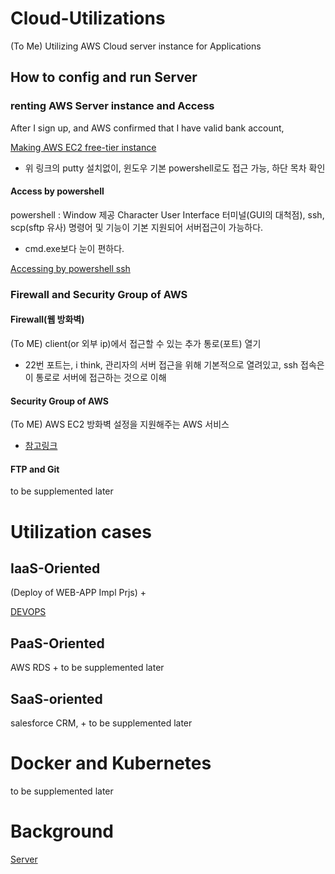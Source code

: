 # Cloud-Utilizations
(To Me) Utilizing AWS Cloud server instance for Applications

## How to config and run Server

### renting AWS Server instance and Access
After I sign up, and AWS confirmed that I have valid bank account,

[Making AWS EC2 free-tier instance](https://taetaetae.github.io/2019/04/14/aws-freetier-create-and-ssh-access/)
* 위 링크의 putty 설치없이, 윈도우 기본 powershell로도 접근 가능, 하단 목차 확인

#### Access by powershell
powershell : Window 제공 Character User Interface 터미널(GUI의 대척점), ssh, scp(sftp 유사) 명령어 및 기능이 기본 지원되어 서버접근이 가능하다.

+ cmd.exe보다 눈이 편하다.

[Accessing by powershell ssh](https://docs.aws.amazon.com/ko_kr/AWSEC2/latest/UserGuide/AccessingInstancesLinux.html)

### Firewall and Security Group of AWS

#### Firewall(웹 방화벽)
(To ME) client(or 외부 ip)에서 접근할 수 있는 추가 통로(포트) 열기

* 22번 포트는, i think, 관리자의 서버 접근을 위해 기본적으로 열려있고, ssh 접속은 이 통로로 서버에 접근하는 것으로 이해

#### Security Group of AWS
(To ME) AWS EC2 방화벽 설정을 지원해주는 AWS 서비스

* [참고링크](https://m.blog.naver.com/PostView.naver?isHttpsRedirect=true&blogId=jwyoon25&logNo=221498209697)

#### FTP and Git
to be supplemented later

# Utilization cases
## IaaS-Oriented
(Deploy of WEB-APP Impl Prjs) +

[DEVOPS](https://github.com/devsacti/Cloud-Utilizations/tree/main/DEVOPS)

## PaaS-Oriented
AWS RDS
+
to be supplemented later

## SaaS-oriented 
salesforce CRM,
+
to be supplemented later

# Docker and Kubernetes
to be supplemented later

# Background
[Server](https://github.com/devsacti/Server)